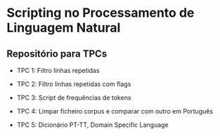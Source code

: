 # Scripting no Processamento de Linguagem Natural

## Repositório para TPCs

- TPC 1: Filtro linhas repetidas

- TPC 2: Filtro linhas repetidas com flags

- TPC 3: Script de frequências de tokens

- TPC 4: Limpar ficheiro corpus e comparar com outro em Português 

- TPC 5: Dicionário PT-TT, Domain Specific Language